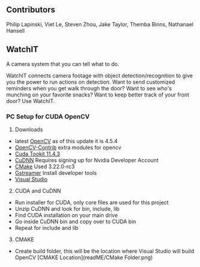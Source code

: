 ## Contributors

Philip Lapinski, Viet Le, Steven Zhou, Jake Taylor, Themba Binns, Nathanael Hansell


## WatchIT
A camera system that you can tell what to do.

WatchIT connects camera footage with object detection/recognition to give you the power to run actions on detection. Want to send customized reminders when you get walk through the door? Want to see who's munching on your favorite snacks? Want to keep better track of your front door? Use WatchIT.

### PC Setup for CUDA OpenCV

1. Downloads 
* latest [OpenCV](https://opencv.org/releases/) as of this update it is 4.5.4
* [OpenCV-Contrib](https://github.com/opencv/opencv_contrib/tree/4.5.4) extra modules for opencv
* [Cuda Tookit 11.4.3](https://developer.nvidia.com/cuda-11-4-3-download-archive?target_os=Windows&target_arch=x86_64&target_version=11&target_type=exe_local) 
* [CuDNN](https://developer.nvidia.com/rdp/cudnn-archive) Requires signing up for Nvidia Developer Account
* [CMake](https://cmake.org/download/) Used 3.22.0-rc3
* [Gstreamer](https://gstreamer.freedesktop.org/data/pkg/windows/1.18.5/mingw/gstreamer-1.0-devel-mingw-x86_64-1.18.5.msi) Install developer tools
* [Visual Studio](https://visualstudio.microsoft.com/downloads/)

2. CUDA and CuDNN
* Run installer for CUDA, only core files are used for this project
* Unzip CuDNN and look for bin, include, lib
* Find CUDA installation on your main drive
* Go inside CuDNN bin and copy over to CUDA bin
* Repeat for include and lib

3. CMAKE
* Create build folder, this will be the location where Visual Studio will build OpenCV
[CMAKE Location](readME/CMake Folder.png)